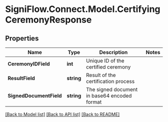 # SigniFlow.Connect.Model.CertifyingCeremonyResponse

## Properties

Name | Type | Description | Notes
------------ | ------------- | ------------- | -------------
**CeremonyIDField** | **int** | Unique ID of the certified ceremony | 
**ResultField** | **string** | Result of the certification process | 
**SignedDocumentField** | **string** | The signed document in base64 encoded format | 

[[Back to Model list]](../README.md#documentation-for-models) [[Back to API list]](../README.md#documentation-for-api-endpoints) [[Back to README]](../README.md)

